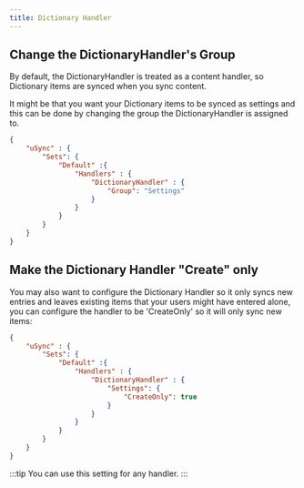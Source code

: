 ```yaml
---
title: Dictionary Handler
---
```



## Change the DictionaryHandler's Group
By default, the DictionaryHandler is treated as a content handler, so Dictionary items are synced when you sync content. 

It might be that you want your Dictionary items to be synced as settings and this can be done by changing the group the DictionaryHandler is assigned to. 

```json title=appsettings.json 
{
    "uSync" : {
        "Sets": {
            "Default" :{
                "Handlers" : {
                    "DictionaryHandler" : {
                        "Group": "Settings" 
                    }
                }
            }
        }
    }
}
```

## Make the Dictionary Handler "Create" only
You may also want to configure the Dictionary Handler so it only syncs new entries and leaves existing items that your users might have entered alone, you can configure the handler to be 'CreateOnly' so it will only sync new items:


```json title=appsettings.json 
{
    "uSync" : {
        "Sets": {
            "Default" :{
                "Handlers" : {
                    "DictionaryHandler" : {
                        "Settings": {
                            "CreateOnly": true 
                        }
                    }
                }
            }
        }
    }
}
```

:::tip
You can use this setting for any handler.
:::